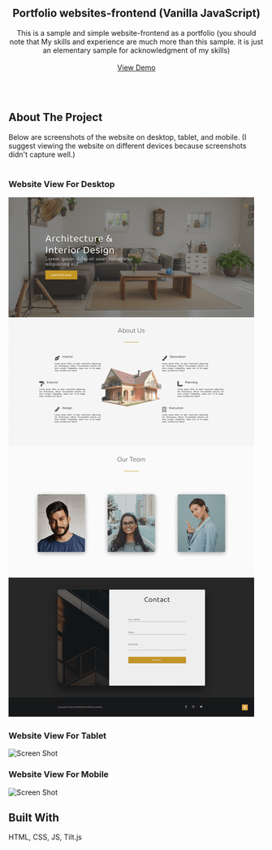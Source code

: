 <p align="center">
  <h2 align="center">Portfolio websites-frontend (Vanilla JavaScript)</h2>

  <p align="center">
    This is a sample and simple website-frontend as a portfolio (you should note that My skills and experience are much more than this sample. it is just an elementary sample for acknowledgment of my skills)
    <br/>
    <br/>
    <a href="https://architect-website-portfolio-frontend.netlify.app">View Demo</a>
  </p>
</p>

<br>
<br>

## About The Project

Below are screenshots of the website on desktop, tablet, and mobile. (I suggest viewing the website on different devices because screenshots didn't capture well.)
<br>
<br>

<h3 style="font-weight: bold;"> Website View For Desktop</h3>

![Screen Shot](<./screenshots/screenshot(Desktop).png>)
<br>

<h3 style="font-weight: bold;"> Website View For Tablet</h3>

![Screen Shot](<./screenshots/screenshot(ipad).png>)
<br>

<h3 style="font-weight: bold;"> Website View For Mobile</h3>

![Screen Shot](<./screenshots/screenshot(Samsung%20Galaxy%20S20%20Ultra).png>)

## Built With

HTML, CSS, JS, Tilt.js
